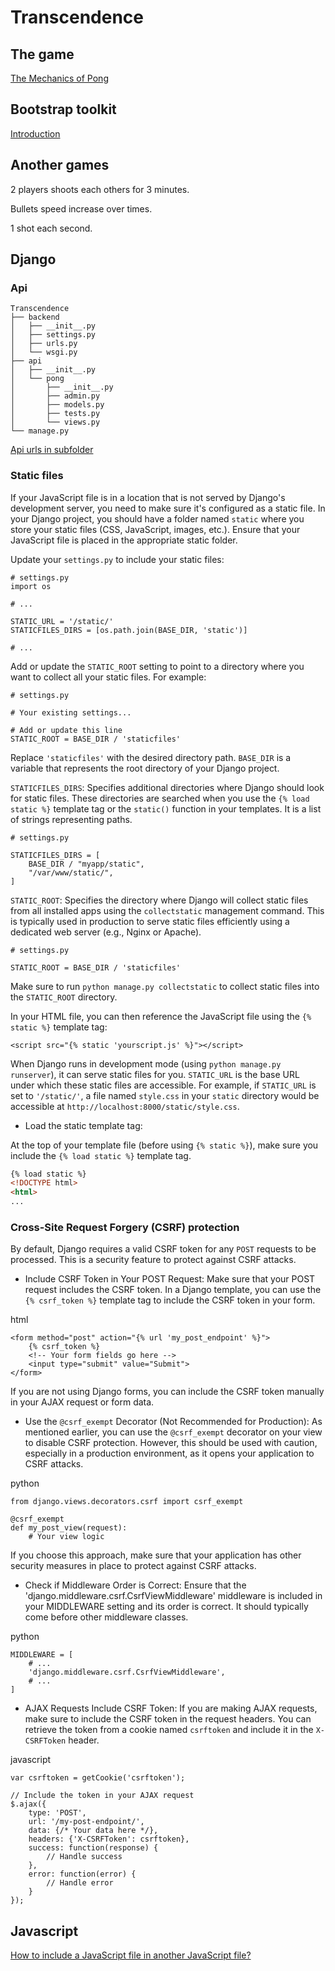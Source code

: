 # Transcendence

## The game

[The Mechanics of Pong](https://dooglz.github.io/set09121/pong2)

## Bootstrap toolkit

[Introduction](https://getbootstrap.com/docs/4.6/getting-started/introduction/)

## Another games

2 players shoots each others for 3 minutes.

Bullets speed increase over times.

1 shot each second.

## Django

### Api
```
Transcendence
├── backend
│   ├── __init__.py
│   ├── settings.py
│   ├── urls.py
│   └── wsgi.py
├── api
│   ├── __init__.py
│   └── pong
│       ├── __init__.py
│       ├── admin.py
│       ├── models.py
│       ├── tests.py
│       └── views.py
└── manage.py
```

[Api urls in subfolder](https://stackoverflow.com/questions/10313475/moving-django-apps-into-subfolder-and-url-py-error)

### Static files
If your JavaScript file is in a location that is not served by Django's development server, you need to make sure it's configured as a static file. In your Django project, you should have a folder named `static` where you store your static files (CSS, JavaScript, images, etc.). Ensure that your JavaScript file is placed in the appropriate static folder.

Update your `settings.py` to include your static files:

```
# settings.py
import os

# ...

STATIC_URL = '/static/'
STATICFILES_DIRS = [os.path.join(BASE_DIR, 'static')]

# ...
```

Add or update the `STATIC_ROOT` setting to point to a directory where you want to collect all your static files. For example:

```
# settings.py

# Your existing settings...

# Add or update this line
STATIC_ROOT = BASE_DIR / 'staticfiles'
```
Replace `'staticfiles'` with the desired directory path. `BASE_DIR` is a variable that represents the root directory of your Django project.

`STATICFILES_DIRS`: Specifies additional directories where Django should look for static files. These directories are searched when you use the `{% load static %}` template tag or the `static()` function in your templates. It is a list of strings representing paths.

```
# settings.py

STATICFILES_DIRS = [
    BASE_DIR / "myapp/static",
    "/var/www/static/",
]
```
`STATIC_ROOT`: Specifies the directory where Django will collect static files from all installed apps using the `collectstatic` management command. This is typically used in production to serve static files efficiently using a dedicated web server (e.g., Nginx or Apache).

```
# settings.py

STATIC_ROOT = BASE_DIR / 'staticfiles'
```

Make sure to run `python manage.py collectstatic` to collect static files into the `STATIC_ROOT` directory.

In your HTML file, you can then reference the JavaScript file using the `{% static %}` template tag:

```
<script src="{% static 'yourscript.js' %}"></script>
```

When Django runs in development mode (using `python manage.py runserver`), it can serve static files for you. `STATIC_URL` is the base URL under which these static files are accessible. For example, if `STATIC_URL` is set to `'/static/'`, a file named `style.css` in your `static` directory would be accessible at `http://localhost:8000/static/style.css`.


* Load the static template tag:

At the top of your template file (before using `{% static %}`), make sure you include the `{% load static %}` template tag.

```html
{% load static %}
<!DOCTYPE html>
<html>
...
```

### Cross-Site Request Forgery (CSRF) protection

By default, Django requires a valid CSRF token for any `POST` requests to be processed. This is a security feature to protect against CSRF attacks.

* Include CSRF Token in Your POST Request:
Make sure that your POST request includes the CSRF token. In a Django template, you can use the `{% csrf_token %}` template tag to include the CSRF token in your form.

html
```
<form method="post" action="{% url 'my_post_endpoint' %}">
    {% csrf_token %}
    <!-- Your form fields go here -->
    <input type="submit" value="Submit">
</form>
```
If you are not using Django forms, you can include the CSRF token manually in your AJAX request or form data.

* Use the `@csrf_exempt` Decorator (Not Recommended for Production):
As mentioned earlier, you can use the `@csrf_exempt` decorator on your view to disable CSRF protection. However, this should be used with caution, especially in a production environment, as it opens your application to CSRF attacks.

python
```
from django.views.decorators.csrf import csrf_exempt

@csrf_exempt
def my_post_view(request):
    # Your view logic
```
If you choose this approach, make sure that your application has other security measures in place to protect against CSRF attacks.

* Check if Middleware Order is Correct:
Ensure that the 'django.middleware.csrf.CsrfViewMiddleware' middleware is included in your MIDDLEWARE setting and its order is correct. It should typically come before other middleware classes.

python
```
MIDDLEWARE = [
    # ...
    'django.middleware.csrf.CsrfViewMiddleware',
    # ...
]
```
* AJAX Requests Include CSRF Token:
If you are making AJAX requests, make sure to include the CSRF token in the request headers. You can retrieve the token from a cookie named `csrftoken` and include it in the `X-CSRFToken` header.

javascript
```
var csrftoken = getCookie('csrftoken');

// Include the token in your AJAX request
$.ajax({
    type: 'POST',
    url: '/my-post-endpoint/',
    data: {/* Your data here */},
    headers: {'X-CSRFToken': csrftoken},
    success: function(response) {
        // Handle success
    },
    error: function(error) {
        // Handle error
    }
});
```

## Javascript

[How to include a JavaScript file in another JavaScript file?](https://www.scaler.com/topics/javascript/import-js-file-in-js/)


